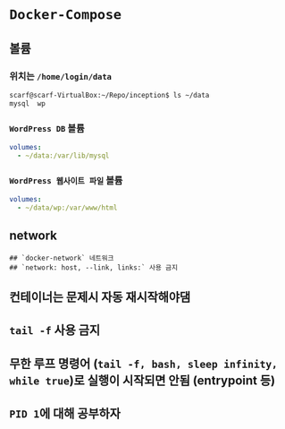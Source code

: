 # `Docker-Compose`

## 볼륨

### 위치는 `/home/login/data`
```bash
scarf@scarf-VirtualBox:~/Repo/inception$ ls ~/data
mysql  wp
```

### `WordPress DB` 볼륨
```yaml
volumes:
  - ~/data:/var/lib/mysql
```

### `WordPress 웹사이트 파일` 볼륨
```yaml
volumes:
  - ~/data/wp:/var/www/html
```

  ## **network**
    ## `docker-network` 네트워크
    ## `network: host, --link, links:` 사용 금지

  ## 컨테이너는 문제시 자동 재시작해야댐
  ## `tail -f` 사용 금지
  ## 무한 루프 명령어 (`tail -f, bash, sleep infinity, while true`)로 실행이 시작되면 안됨 (entrypoint 등)
  ## `PID 1`에 대해 공부하자
